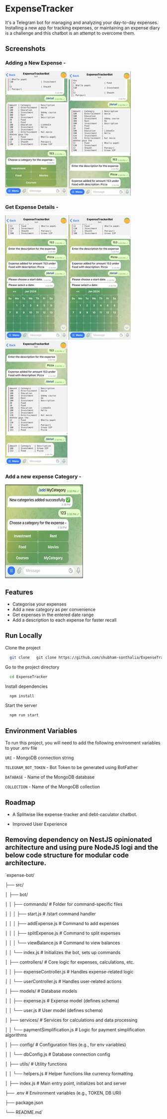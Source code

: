
# ExpenseTracker

It's a Telegram bot for managing and analyzing your day-to-day expenses. Installing a new app for tracking expenses, or maintaining an expense diary is a challenge and this chatbot is an attempt to overcome them. 







## Screenshots
### Adding a New Expense - 
<img src="https://github.com/shubham-sonthalia/ExpenseTracker/blob/main/screenshots/add_new_expense.png" data-canonical-src="https://github.com/shubham-sonthalia/ExpenseTracker/blob/main/screenshots/add_new_expense.png" width="200" height="400" />    <img src="https://github.com/shubham-sonthalia/ExpenseTracker/blob/main/screenshots/expense_added_success.png" data-canonical-src="https://github.com/shubham-sonthalia/ExpenseTracker/blob/main/screenshots/expense_added_success.png" width="200" height="400" />  

### Get Expense Details - 
<img src="https://github.com/shubham-sonthalia/ExpenseTracker/blob/main/screenshots/choose_start_date.png" data-canonical-src="https://github.com/shubham-sonthalia/ExpenseTracker/blob/main/screenshots/choose_start_date.png" width="200" height="400" />    <img src="https://github.com/shubham-sonthalia/ExpenseTracker/blob/main/screenshots/choose_start_date.png" data-canonical-src="https://github.com/shubham-sonthalia/ExpenseTracker/blob/main/screenshots/choose_start_date.png" width="200" height="400" />    <img src="https://github.com/shubham-sonthalia/ExpenseTracker/blob/main/screenshots/get_details.png" data-canonical-src="https://github.com/shubham-sonthalia/ExpenseTracker/blob/main/screenshots/get_details.png" width="200" height="400" />

### Add a new expense Category - 
 <img src="https://github.com/shubham-sonthalia/ExpenseTracker/blob/main/screenshots/new_category_added.png" data-canonical-src="https://github.com/shubham-sonthalia/ExpenseTracker/blob/main/screenshots/new_category_added.png" width="250" height="300" />

## Features

- Categorise your expenses
- Add a new category as per convenience
- Get expenses in the entered date range
- Add a description to each expense for faster recall


## Run Locally

Clone the project

```bash
  git clone   git clone https://github.com/shubham-sonthalia/ExpenseTracker.git
```

Go to the project directory

```bash
  cd ExpenseTracker
```

Install dependencies

```bash
  npm install
```

Start the server

```bash
  npm run start
```


## Environment Variables

To run this project, you will need to add the following environment variables to your .env file

`URI` - MongoDB connection string

`TELEGRAM_BOT_TOKEN` - Bot Token to be generated using BotFather

`DATABASE` - Name of the MongoDB database 

`COLLECTION` - Name of the MongoDB collection


## Roadmap

- A Splitwise like expense-tracker and debt-caculator chatbot.

- Improved User Experience

## Removing dependency on NestJS opinionated architecture and using pure NodeJS logi  and the below code structure for modular code architecture. 

`expense-bot/

├── src/

│   ├── bot/

│   │   ├── commands/                # Folder for command-specific files

│   │   │   ├── start.js             # /start command handler

│   │   │   ├── addExpense.js        # Command to add expenses

│   │   │   ├── splitExpense.js      # Command to split expenses

│   │   │   └── viewBalance.js       # Command to view balances

│   │   └── index.js                 # Initializes the bot, sets up commands

│   ├── controllers/                 # Core logic for expenses, calculations, etc.

│   │   ├── expenseController.js     # Handles expense-related logic


│   │   └── userController.js        # Handles user-related actions

│   ├── models/                      # Database models

│   │   ├── expense.js               # Expense model (defines schema)

│   │   └── user.js                  # User model (defines schema)

│   ├── services/                    # Services for calculations and data processing

│   │   └── paymentSimplification.js # Logic for payment simplification algorithms

│   ├── config/                      # Configuration files (e.g., for env variables)

│   │   └── dbConfig.js              # Database connection config

│   ├── utils/                       # Utility functions

│   │   └── helpers.js               # Helper functions like currency formatting

│   ├── index.js                     # Main entry point, initializes bot and server

├── .env                             # Environment variables (e.g., TOKEN, DB URI)

├── package.json

└── README.md`

